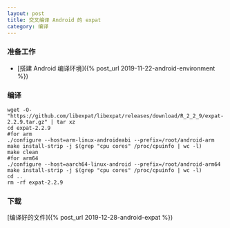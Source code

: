 ```yaml
---
layout: post
title: 交叉编译 Android 的 expat
category: 编译
---
```


### 准备工作
- [搭建 Android 编译环境]({% post_url 2019-11-22-android-environment %})

### 编译
```shell
wget -O- "https://github.com/libexpat/libexpat/releases/download/R_2_2_9/expat-2.2.9.tar.gz" | tar xz
cd expat-2.2.9
#for arm
./configure --host=arm-linux-androideabi --prefix=/root/android-arm
make install-strip -j $(grep "cpu cores" /proc/cpuinfo | wc -l)
make clean
#for arm64
./configure --host=aarch64-linux-android --prefix=/root/android-arm64
make install-strip -j $(grep "cpu cores" /proc/cpuinfo | wc -l)
cd ..
rm -rf expat-2.2.9
```

### 下载
[编译好的文件]({% post_url 2019-12-28-android-expat %})
